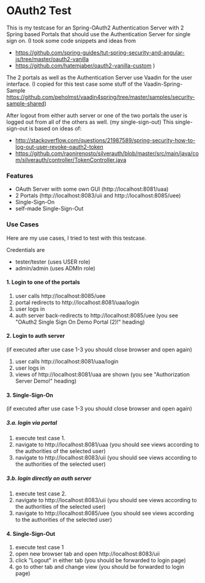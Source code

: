 OAuth2 Test
==============================
This is my testcase for an Spring-OAuth2 Authentication Server with 2 Spring based Portals that should use the Authentication Server for single sign on.
(I took some code snippets and ideas from
* https://github.com/spring-guides/tut-spring-security-and-angular-js/tree/master/oauth2-vanilla
* https://github.com/hatemjaber/oauth2-vanilla-custom )

The 2 portals as well as the Authentication Server use Vaadin for the user interface.
(I copied for this test case some stuff of the Vaadin-Spring-Sample https://github.com/peholmst/vaadin4spring/tree/master/samples/security-sample-shared)

After logout from either auth server or one of the two portals the user is logged out from all of the others as well. (my single-sign-out)
This single-sign-out is based on ideas of:
* http://stackoverflow.com/questions/21987589/spring-security-how-to-log-out-user-revoke-oauth2-token
* https://github.com/raonirenosto/silverauth/blob/master/src/main/java/com/silverauth/controller/TokenController.java

### Features

* OAuth Server with some own GUI (http://localhost:8081/uaa)
* 2 Portals (http://localhost:8083/uii and http://localhost:8085/uee)
* Single-Sign-On
* self-made Single-Sign-Out

### Use Cases

Here are my use cases, I tried to test with this testcase.

Credentials are
* tester/tester (uses USER role)
* admin/admin (uses ADMIn role)

#### 1. Login to one of the portals

1. user calls http://localhost:8085/uee
2. portal redirects to http://localhost:8081/uaa/login
3. user logs in
4. auth server back-redirects to http://localhost:8085/uee (you see "OAuth2 Single Sign On Demo Portal (2)!" heading)

#### 2. Login to auth server

(if executed after use case 1-3 you should close browser and open again)

1. user calls http://localhost:8081/uaa/login
2. user logs in
3. views of http://localhost:8081/uaa are shown (you see "Authorization Server Demo!" heading)

#### 3. Single-Sign-On

(if executed after use case 1-3 you should close browser and open again)

##### 3.a. login via portal

1. execute test case 1.
2. navigate to  http://localhost:8081/uaa (you should see views according to the authorities of the selected user)
3. navigate to  http://localhost:8083/uii (you should see views according to the authorities of the selected user)

##### 3.b. login directly on auth server

1. execute test case 2.
2. navigate to  http://localhost:8083/uii (you should see views according to the authorities of the selected user)
3. navigate to  http://localhost:8085/uee (you should see views according to the authorities of the selected user)

#### 4. Single-Sign-Out

1. execute test case 1
2. open new browser tab and open http://localhost:8083/uii
3. click "Logout" in either tab (you should be forwarded to login page)
4. go to other tab and change view (you should be forwarded to login page)